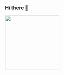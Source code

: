 ### Hi there 👋
<div>
  <img height="180em" src="https://github-readme-stats.vercel.app/api?username=Parafernalha&show_icons=true&theme=dark&include_all_commits=true&count=16&theme=dark"/>
</div>

<!--
**Parafernalha/Parafernalha** is a ✨ _special_ ✨ repository because its `README.md` (this file) appears on your GitHub profile.

Here are some ideas to get you started:

- 🔭 I’m currently working on ...
- 🌱 I’m currently learning ...
- 👯 I’m looking to collaborate on ...
- 🤔 I’m looking for help with ...
- 💬 Ask me about ...
- 📫 How to reach me: ...
- 😄 Pronouns: ...
- ⚡ Fun fact: ...
-->
